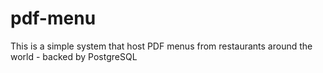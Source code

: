 # pdf-menu

This is a simple system that host PDF menus from restaurants around the world - backed by PostgreSQL 
